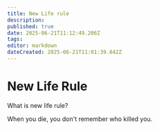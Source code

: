 ```yaml
---
title: New Life rule
description: 
published: true
date: 2025-06-21T11:12:49.206Z
tags: 
editor: markdown
dateCreated: 2025-06-21T11:01:39.842Z
---
```


# New Life Rule

What is new life rule?


<p id = "TheRule"> When you die, you don't remember who killed you. </p> 

